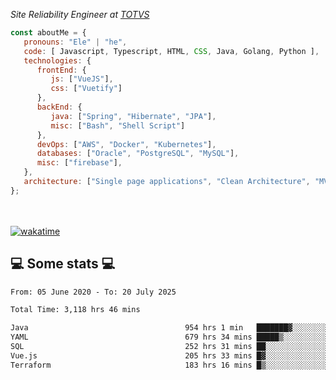 <p><em>Site Reliability Engineer at <a href="https://www.totvs.com/">TOTVS</a></br>
</em></p>


```javascript
const aboutMe = {
   pronouns: "Ele" | "he",
   code: [ Javascript, Typescript, HTML, CSS, Java, Golang, Python ],
   technologies: {
      frontEnd: {
         js: ["VueJS"],
         css: ["Vuetify"]
      },
      backEnd: {
         java: ["Spring", "Hibernate", "JPA"],
         misc: ["Bash", "Shell Script"]
      },
      devOps: ["AWS", "Docker", "Kubernetes"],
      databases: ["Oracle", "PostgreSQL", "MySQL"],
      misc: ["firebase"],
   },
   architecture: ["Single page applications", "Clean Architecture", "MVC", "Microservices"],
};
```
</br></br>
[![wakatime](https://wakatime.com/badge/user/a3a8ed06-d304-4d6b-bc86-4adc418cdea7.svg)](https://wakatime.com/@a3a8ed06-d304-4d6b-bc86-4adc418cdea7)
<h2>💻 Some stats 💻</h2>

<!--START_SECTION:waka-->

```txt
From: 05 June 2020 - To: 20 July 2025

Total Time: 3,118 hrs 46 mins

Java                                   954 hrs 1 min   ███████▓░░░░░░░░░░░░░░░░░   30.59 %
YAML                                   679 hrs 34 mins █████▒░░░░░░░░░░░░░░░░░░░   21.79 %
SQL                                    252 hrs 31 mins ██░░░░░░░░░░░░░░░░░░░░░░░   08.10 %
Vue.js                                 205 hrs 33 mins █▓░░░░░░░░░░░░░░░░░░░░░░░   06.59 %
Terraform                              183 hrs 16 mins █▒░░░░░░░░░░░░░░░░░░░░░░░   05.88 %
```

<!--END_SECTION:waka-->
